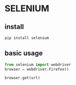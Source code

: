 # SELENIUM

## install

```bash
pip install selenium
```

## basic usage

```python
from selenium import webdriver
browser = webdriver.Firefox()

browser.get(url)


```
